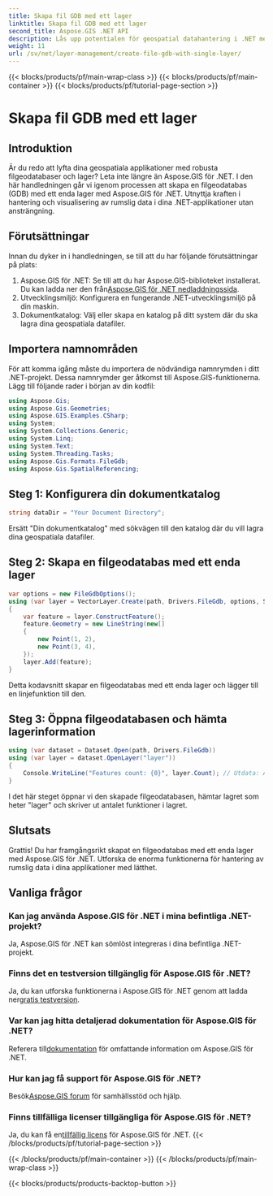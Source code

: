 ```yaml
---
title: Skapa fil GDB med ett lager
linktitle: Skapa fil GDB med ett lager
second_title: Aspose.GIS .NET API
description: Lås upp potentialen för geospatial datahantering i .NET med Aspose.GIS. Lär dig hur du skapar filgeodatabaser och lager steg för steg. Ladda ner nu!
weight: 11
url: /sv/net/layer-management/create-file-gdb-with-single-layer/
---
```


{{< blocks/products/pf/main-wrap-class >}}
{{< blocks/products/pf/main-container >}}
{{< blocks/products/pf/tutorial-page-section >}}

# Skapa fil GDB med ett lager

## Introduktion
Är du redo att lyfta dina geospatiala applikationer med robusta filgeodatabaser och lager? Leta inte längre än Aspose.GIS för .NET. I den här handledningen går vi igenom processen att skapa en filgeodatabas (GDB) med ett enda lager med Aspose.GIS för .NET. Utnyttja kraften i hantering och visualisering av rumslig data i dina .NET-applikationer utan ansträngning.
## Förutsättningar
Innan du dyker in i handledningen, se till att du har följande förutsättningar på plats:
1.  Aspose.GIS för .NET: Se till att du har Aspose.GIS-biblioteket installerat. Du kan ladda ner den från[Aspose.GIS för .NET nedladdningssida](https://releases.aspose.com/gis/net/).
2. Utvecklingsmiljö: Konfigurera en fungerande .NET-utvecklingsmiljö på din maskin.
3. Dokumentkatalog: Välj eller skapa en katalog på ditt system där du ska lagra dina geospatiala datafiler.
## Importera namnområden
För att komma igång måste du importera de nödvändiga namnrymden i ditt .NET-projekt. Dessa namnrymder ger åtkomst till Aspose.GIS-funktionerna. Lägg till följande rader i början av din kodfil:
```csharp
using Aspose.Gis;
using Aspose.Gis.Geometries;
using Aspose.GIS.Examples.CSharp;
using System;
using System.Collections.Generic;
using System.Linq;
using System.Text;
using System.Threading.Tasks;
using Aspose.Gis.Formats.FileGdb;
using Aspose.Gis.SpatialReferencing;
```
## Steg 1: Konfigurera din dokumentkatalog
```csharp
string dataDir = "Your Document Directory";
```
Ersätt "Din dokumentkatalog" med sökvägen till den katalog där du vill lagra dina geospatiala datafiler.
## Steg 2: Skapa en filgeodatabas med ett enda lager
```csharp
var options = new FileGdbOptions();
using (var layer = VectorLayer.Create(path, Drivers.FileGdb, options, SpatialReferenceSystem.Wgs84))
{
    var feature = layer.ConstructFeature();
    feature.Geometry = new LineString(new[]
    {
        new Point(1, 2),
        new Point(3, 4),
    });
    layer.Add(feature);
}
```
Detta kodavsnitt skapar en filgeodatabas med ett enda lager och lägger till en linjefunktion till den.
## Steg 3: Öppna filgeodatabasen och hämta lagerinformation
```csharp
using (var dataset = Dataset.Open(path, Drivers.FileGdb))
using (var layer = dataset.OpenLayer("layer"))
{
    Console.WriteLine("Features count: {0}", layer.Count); // Utdata: Antal funktioner: 1
}
```
I det här steget öppnar vi den skapade filgeodatabasen, hämtar lagret som heter "lager" och skriver ut antalet funktioner i lagret.
## Slutsats
Grattis! Du har framgångsrikt skapat en filgeodatabas med ett enda lager med Aspose.GIS för .NET. Utforska de enorma funktionerna för hantering av rumslig data i dina applikationer med lätthet.
## Vanliga frågor
### Kan jag använda Aspose.GIS för .NET i mina befintliga .NET-projekt?
Ja, Aspose.GIS för .NET kan sömlöst integreras i dina befintliga .NET-projekt.
### Finns det en testversion tillgänglig för Aspose.GIS för .NET?
 Ja, du kan utforska funktionerna i Aspose.GIS för .NET genom att ladda ner[gratis testversion](https://releases.aspose.com/).
### Var kan jag hitta detaljerad dokumentation för Aspose.GIS för .NET?
 Referera till[dokumentation](https://reference.aspose.com/gis/net/) för omfattande information om Aspose.GIS för .NET.
### Hur kan jag få support för Aspose.GIS för .NET?
 Besök[Aspose.GIS forum](https://forum.aspose.com/c/gis/33) för samhällsstöd och hjälp.
### Finns tillfälliga licenser tillgängliga för Aspose.GIS för .NET?
 Ja, du kan få en[tillfällig licens](https://purchase.aspose.com/temporary-license/) för Aspose.GIS för .NET.
{{< /blocks/products/pf/tutorial-page-section >}}

{{< /blocks/products/pf/main-container >}}
{{< /blocks/products/pf/main-wrap-class >}}

{{< blocks/products/products-backtop-button >}}

